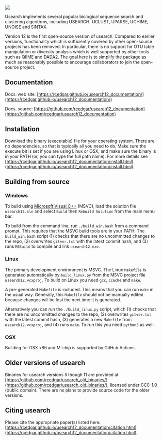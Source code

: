 <p align="left"><img src="https://rcedgar.github.io/usearch12_documentation/usearch12_banner.jpg"/></p>

Usearch implements several popular biological sequence search and clustering algorithms, including USEARCH, UCLUST, UPARSE, UCHIME, UNOISE and SINTAX.

Version 12 is the first open-source version of usearch. Compared to earlier versions, functionality which is sufficiently covered by other open-source projects has been removed. In particular, there is no support for OTU table manipulation or diversity analysis which is well supported by other tools such as [QIIME](https://qiime2.org/) and [DADA2](https://benjjneb.github.io/dada2/). The goal here is to simplify the package as much as reasonably possible to encourage collaborators to join the open-source project.

## Documentation

Docs. web site: [https://rcedgar.github.io/usearch12_documentation/](https://rcedgar.github.io/usearch12_documentation/)


Docs. source: [https://github.com/rcedgar/usearch12_documentation](https://github.com/rcedgar/usearch12_documentation)

## Installation

Download the binary (executable) file for your operating system. There are no dependencies, so that is typically all you need to do. Make sure the execute bit is set if you are using Linux or OSX, and make sure the binary is in your PATH (or, you can type the full path name). For more details see [https://rcedgar.github.io/usearch12_documentation/install.html](https://rcedgar.github.io/usearch12_documentation/install.html).

## Building from source

### Windows

To build using [Microsoft Visual C++](https://visualstudio.microsoft.com/) (MSVC), load the solution file `usearch12.sln` and select `Build` then `Rebuild Solution` from the main menu bar. 

To build from the command line, run `./build_win.bash` from a command prompt. This requires that the MSVC build tools are in your PATH. The `build_win.bash` script (1) checks that there are no uncommitted changes to the repo, (2) overwrites `gitver.txt` with the latest commit hash, and (3) runs `MSBuild` to compile and link `usearch12.exe`.

### Linux

The primary development environment is MSVC. The Linux `Makefile` is generated automatically by `build_linux.py` from the MSVC project file `usearch12.vcxproj`. To build on Linux you need `gcc`, `ccache` and `make`.

A pre-generated `Makefile` is included. This means that you can run `make` in the usual way. Generally, this `Makefile` should not be manually edited because changes will be lost the next time it is generated. 

Alternatively you can run the `./build_linux.py` script, which (1) checks that there are no uncommitted changes to the repo, (2) overwrites `gitver.txt` with the latest commit hash, (3) generates a new `Makefile` from `usearch12.vcxproj`, and (4) runs `make`. To run this you need `python3` as well.

### OSX

Building for OSX x86 and M-chip is supported by GitHub Actions.

## Older versions of usearch

Binaries for usearch versions 5 though 11 are provided at [https://github.com/rcedgar/usearch_old_binaries/](https://github.com/rcedgar/usearch_old_binaries/), licensed under CC0-1.0 (public domain). There are no plans to provide source code for the older versions.

## Citing usearch

Please cite the appropriate paper(s) listed here: [https://rcedgar.github.io/usearch12_documentation/citation.html](https://rcedgar.github.io/usearch12_documentation/citation.html)

